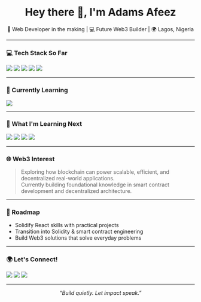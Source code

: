 <h1 align="center">Hey there 👋, I'm Adams Afeez</h1>
<p align="center">🚀 Web Developer in the making | 💻 Future Web3 Builder | 🌍 Lagos, Nigeria</p>

---

### 💻 Tech Stack So Far
<p>
  <img src="https://img.shields.io/badge/HTML5-E34F26?style=for-the-badge&logo=html5&logoColor=white"/>
  <img src="https://img.shields.io/badge/CSS3-1572B6?style=for-the-badge&logo=css3&logoColor=white"/>
  <img src="https://img.shields.io/badge/Tailwind_CSS-38B2AC?style=for-the-badge&logo=tailwind-css&logoColor=white"/>
  <img src="https://img.shields.io/badge/Bootstrap-7952B3?style=for-the-badge&logo=bootstrap&logoColor=white"/>
  <img src="https://img.shields.io/badge/JavaScript-F7DF1E?style=for-the-badge&logo=javascript&logoColor=black"/>
</p>

---

### 🧠 Currently Learning
<p>
<img src="https://img.shields.io/badge/React-20232A?style=for-the-badge&logo=react&logoColor=61DAFB"/>
</p>

---

### 🧭 What I'm Learning Next
<p>
  <img src="https://img.shields.io/badge/Solidity-363636?style=for-the-badge&logo=solidity&logoColor=white"/>
  <img src="https://img.shields.io/badge/Web3-282C34?style=for-the-badge&logo=web3dotjs&logoColor=F16822"/>
  <img src="https://img.shields.io/badge/Smart_Contracts-4C51BF?style=for-the-badge"/>
  <img src="https://img.shields.io/badge/Ethereum-3C3C3D?style=for-the-badge&logo=ethereum&logoColor=white"/>
</p>

---

### 🌐 Web3 Interest
> Exploring how blockchain can power scalable, efficient, and decentralized real-world applications.  
Currently building foundational knowledge in smart contract development and decentralized architecture.

---

### 📍 Roadmap
- Solidify React skills with practical projects
- Transition into Solidity & smart contract engineering
- Build Web3 solutions that solve everyday problems

---

### 🌍 Let's Connect!
<p>
  <a href="https://twitter.com/thegreatfeez"><img src="https://img.shields.io/badge/Twitter-1DA1F2?style=flat&logo=twitter&logoColor=white"/></a>
  <a href="https://linkedin.com/in/thegreatfeez"><img src="https://img.shields.io/badge/LinkedIn-0077B5?style=flat&logo=linkedin&logoColor=white"/></a>
  <a href="mailto:adamsafeez4@gmail.com"><img src="https://img.shields.io/badge/Gmail-D14836?style=flat&logo=gmail&logoColor=white"/></a>
</p>

---

<p align="center">
  <i>“Build quietly. Let impact speak.”</i>
</p>
